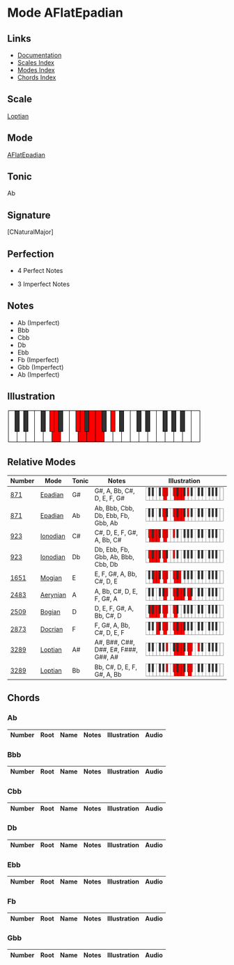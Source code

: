 # Mode AFlatEpadian

## Links

- [Documentation](index.md)
- [Scales Index](Scales.md)
- [Modes Index](Modes.md)
- [Chords Index](Chords.md)

## Scale

[Loptian](ScaleLoptian.md)

## Mode

[AFlatEpadian](ModeAFlatEpadian.md)

## Tonic

Ab

## Signature

[CNaturalMajor]

## Perfection

 - 4 Perfect Notes

 - 3 Imperfect Notes

## Notes

- Ab (Imperfect)
- Bbb
- Cbb
- Db
- Ebb
- Fb (Imperfect)
- Gbb (Imperfect)
- Ab (Imperfect)

## Illustration

![AFlatEpadian](ModeAFlatEpadian.png)

## Relative Modes

| Number | Mode | Tonic | Notes | Illustration |
|--------|------|-------|-------|--------------|
| [871](https://ianring.com/musictheory/scales/871) | [Epadian](ModeEpadian.md) | G# | G#, A, Bb, C#, D, E, F, G# | ![GSharpEpadian](ModeGSharpEpadian.png) |
| [871](https://ianring.com/musictheory/scales/871) | [Epadian](ModeEpadian.md) | Ab | Ab, Bbb, Cbb, Db, Ebb, Fb, Gbb, Ab | ![AFlatEpadian](ModeAFlatEpadian.png) |
| [923](https://ianring.com/musictheory/scales/923) | [Ionodian](ModeIonodian.md) | C# | C#, D, E, F, G#, A, Bb, C# | ![CSharpIonodian](ModeCSharpIonodian.png) |
| [923](https://ianring.com/musictheory/scales/923) | [Ionodian](ModeIonodian.md) | Db | Db, Ebb, Fb, Gbb, Ab, Bbb, Cbb, Db | ![DFlatIonodian](ModeDFlatIonodian.png) |
| [1651](https://ianring.com/musictheory/scales/1651) | [Mogian](ModeMogian.md) | E | E, F, G#, A, Bb, C#, D, E | ![ENaturalMogian](ModeENaturalMogian.png) |
| [2483](https://ianring.com/musictheory/scales/2483) | [Aerynian](ModeAerynian.md) | A | A, Bb, C#, D, E, F, G#, A | ![ANaturalAerynian](ModeANaturalAerynian.png) |
| [2509](https://ianring.com/musictheory/scales/2509) | [Bogian](ModeBogian.md) | D | D, E, F, G#, A, Bb, C#, D | ![DNaturalBogian](ModeDNaturalBogian.png) |
| [2873](https://ianring.com/musictheory/scales/2873) | [Docrian](ModeDocrian.md) | F | F, G#, A, Bb, C#, D, E, F | ![FNaturalDocrian](ModeFNaturalDocrian.png) |
| [3289](https://ianring.com/musictheory/scales/3289) | [Loptian](ModeLoptian.md) | A# | A#, B##, C##, D##, E#, F###, G##, A# | ![ASharpLoptian](ModeASharpLoptian.png) |
| [3289](https://ianring.com/musictheory/scales/3289) | [Loptian](ModeLoptian.md) | Bb | Bb, C#, D, E, F, G#, A, Bb | ![BFlatLoptian](ModeBFlatLoptian.png) |

## Chords

### Ab

| Number | Root | Name | Notes | Illustration | Audio |
|--------|------|------|-------|--------------|-------|

### Bbb

| Number | Root | Name | Notes | Illustration | Audio |
|--------|------|------|-------|--------------|-------|

### Cbb

| Number | Root | Name | Notes | Illustration | Audio |
|--------|------|------|-------|--------------|-------|

### Db

| Number | Root | Name | Notes | Illustration | Audio |
|--------|------|------|-------|--------------|-------|

### Ebb

| Number | Root | Name | Notes | Illustration | Audio |
|--------|------|------|-------|--------------|-------|

### Fb

| Number | Root | Name | Notes | Illustration | Audio |
|--------|------|------|-------|--------------|-------|

### Gbb

| Number | Root | Name | Notes | Illustration | Audio |
|--------|------|------|-------|--------------|-------|

